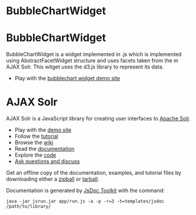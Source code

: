 # BubbleChartWidget
# BubbleChartWidget

BubbleChartWidget is a widget implemented in .js which is implemented using AbstractFacetWidget structure and uses facets taken from the m AJAX Solr.
This witget uses the d3.js library to represent its data. 
* Play with the [bubblechart widget demo site][9]

# AJAX Solr

AJAX Solr is a JavaScript library for creating user interfaces to [Apache Solr][1].

* Play with the [demo site][5]
* Follow the [tutorial][7]
* Browse the [wiki][3]
* Read the [documentation][2]
* Explore the [code][6]
* [Ask questions and discuss][8]

Get an offline copy of the documentation, examples, and tutorial files by downloading either a [zipball](http://github.com/evolvingweb/ajax-solr/zipball/gh-pages) or [tarball](http://github.com/evolvingweb/ajax-solr/tarball/gh-pages).

Documentation is generated by [JsDoc Toolkit][4] with the command:

`java -jar jsrun.jar app/run.js -a -p -r=3 -t=templates/jsdoc /path/to/library/`

[1]: http://lucene.apache.org/solr/
[2]: http://evolvingweb.github.com/ajax-solr/docs/index.html
[3]: http://wiki.github.com/evolvingweb/ajax-solr
[4]: http://code.google.com/p/jsdoc-toolkit/
[5]: http://evolvingweb.github.com/ajax-solr/examples/reuters/index.html
[6]: http://github.com/evolvingweb/ajax-solr
[7]: http://wiki.github.com/evolvingweb/ajax-solr/reuters-tutorial
[8]: http://groups.google.com/group/ajax-solr
[9]: http://rawgithub.com/rohirrin/BubbleChartWidget/master/examples/reuters/index.html
